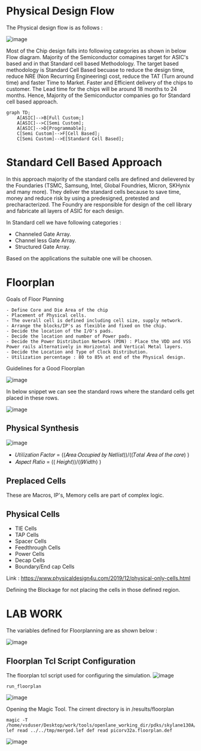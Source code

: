 # Physical Design Flow
The Physical design flow is as follows : 

![image](https://github.com/user-attachments/assets/2b6d4618-7418-4636-8efe-57efefc5c1bb)


Most of the Chip design falls into following categories as shown in below Flow diagram. Majority of the Semiconductor comapines target for ASIC's based and in that Standard cell based Methodology. The target based methodology is Standard Cell Based becuase to reduce the design time, reduce NRE (Non Recurring Engineering) cost, reduce the TAT (Turn around time) and faster Time to Market. Faster and Efficient delivery of the chips to customer. The Lead time for the chips will be around 18 months to 24 months. Hence, Majority of the Semiconductor companies go for Standard cell based approach. 

```mermaid
graph TD;
    A[ASIC]-->B[Full Custom;]
    A[ASIC]-->C[Semi Custom];
    A[ASIC]-->D[Programmable];
    C[Semi Custom]-->F[Cell Based];
    C[Semi Custom]-->E[Standard Cell Based];
```

# Standard Cell Based Approach
In this approach majority of the standard cells are defined and delievered by the Foundaries (TSMC, Samsung, Intel, Global Foundries, Micron, SKHynix and many more). They deliver the standard cells because to save time, money and reduce risk by using a predesigned, pretested and precharacterized. The Foundry are responsible for design of the cell library and fabricate all layers of ASIC for each design. 

In Standard cell we have following categories : 
- Channeled Gate Array.
- Channel less Gate Array.
- Structured Gate Array.

Based on the applications the suitable one will be choosen. 



# Floorplan

Goals of Floor Planning
```
- Define Core and Die Area of the chip
- Placement of Physical cells.
- The overall cell is defined including cell size, supply network.
- Arrange the blocks/IP's as flexible and fixed on the chip.
- Decide the location of the I/O's pads.
- Decide the location and number of Power pads.
- Decide the Power Distribution Network (PDN) : Place the VDD and VSS Power rails alternatively in Horizontal and Vertical Metal layers.
- Decide the Location and Type of Clock Distribution.
- Utilization percentage : 80 to 85% at end of the Physical design.
```

Guidelines for a Good Floorplan

![image](https://github.com/user-attachments/assets/6ad4dbfc-8907-492e-802f-a802594feac5)


In below snippet we can see the standard rows where the standard cells get placed in these rows. 

![image](https://github.com/user-attachments/assets/d6118e00-e1c0-46fa-b765-b9af0bc770c2)

## Physical Synthesis 
![image](https://github.com/user-attachments/assets/26e75c3c-92ab-4e6e-bee1-6e3830f9d8dd)

- 𝑈𝑡𝑖𝑙𝑖𝑧𝑎𝑡𝑖𝑜𝑛 𝐹𝑎𝑐𝑡𝑜𝑟 =  ((𝐴𝑟𝑒𝑎 𝑂𝑐𝑐𝑢𝑝𝑖𝑒𝑑 𝑏𝑦 𝑁𝑒𝑡𝑙𝑖𝑠𝑡))/((𝑇𝑜𝑡𝑎𝑙 𝐴𝑟𝑒𝑎 𝑜𝑓 𝑡ℎ𝑒 𝑐𝑜𝑟𝑒) )
- 𝐴𝑠𝑝𝑒𝑐𝑡 𝑅𝑎𝑡𝑖𝑜 =  (( 𝐻𝑒𝑖𝑔ℎ𝑡))/((𝑊𝑖𝑑𝑡ℎ) )

## Preplaced Cells
These are Macros, IP's, Memory cells are part of complex logic. 

## Physical Cells
- TIE Cells
- TAP Cells
- Spacer Cells
- Feedthrough Cells
- Power Cells
- Decap Cells
- Boundary/End cap Cells

Link : https://www.physicaldesign4u.com/2019/12/physical-only-cells.html

Defining the Blockage for not placing the cells in those defined region. 

# LAB WORK
The variables defined for Floorplanning are as shown below : 

![image](https://github.com/user-attachments/assets/6bfc66d3-8ca5-4a43-800b-af128258fee0)

## Floorplan Tcl Script Configuration
The floorplan tcl script used for configuring the simulation. 
![image](https://github.com/user-attachments/assets/d1f55857-dbf4-4d3d-b843-fc4357228485)

```
run_floorplan
```

![image](https://github.com/user-attachments/assets/ffa17e98-b11c-496f-ab06-cefd0ebf979b)

Opening the Magic Tool. The cirrent directory is in <TIMESTAMP>/results/floorplan
```
magic -T /home/vsduser/Desktop/work/tools/openlane_working_dir/pdks/skylane130A/libs.tech/magic/sky130A.tech lef read ../../tmp/merged.lef def read picorv32a.floorplan.def
```
![image](https://github.com/user-attachments/assets/4cc7ae3c-7bf3-4355-8891-88df5caecc2e)








  


